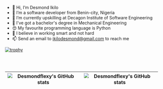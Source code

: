 - 👋 Hi, I’m Desmond Ikilo
- 👀 I’m a software developer from Benin-city, Nigeria
- 🌱 I’m currently upskilling at Decagon Institute of Software Engineering
- 📜 I've got a bachelor's degree in Mechanical Engineering
- 😍 My favourite programming language is Python
- 💞️ I believe in working smart and not hard
- 📫 Send an email to ikilodesmond@gmail.com to reach me

[![trophy](https://github-profile-trophy.vercel.app/?username=Desmondflexy)](https://github.com/Desmondflexy/github-profile-trophy)

<br/>
<br/>

| <img align="center" src="https://github-readme-stats.vercel.app/api?username=Desmondflexy&show_icons=true&include_all_commits=false&hide_border=false&count_private=true&theme=chartreuse-dark" alt="Desmondflexy's GitHub stats" /> | <img align="center" src="https://github-readme-stats.vercel.app/api/top-langs/?username=Desmondflexy&langs_count=8&layout=compact&hide_border=false&count_private=true&theme=chartreuse-dark" alt="Desmondflexy's GitHub stats" /> |
| ------------- | ------------- |

<!---
Desmondflexy/Desmondflexy is a ✨ special ✨ repository because its `README.md` (this file) appears on your GitHub profile.
You can click the Preview link to take a look at your changes.
--->
